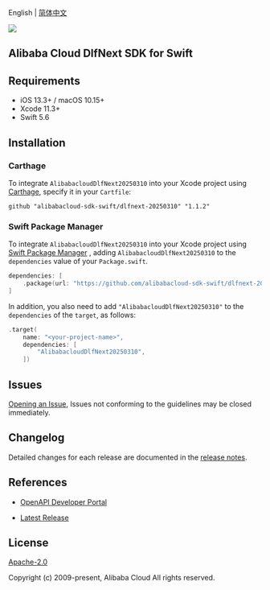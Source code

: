 English | [简体中文](README-CN.md)

![](https://aliyunsdk-pages.alicdn.com/icons/AlibabaCloud.svg)

## Alibaba Cloud DlfNext SDK for Swift

## Requirements

- iOS 13.3+ / macOS 10.15+
- Xcode 11.3+
- Swift 5.6

## Installation

### Carthage

To integrate `AlibabacloudDlfNext20250310` into your Xcode project using [Carthage](https://github.com/Carthage/Carthage), specify it in your `Cartfile`:

```ogdl
github "alibabacloud-sdk-swift/dlfnext-20250310" "1.1.2"
```

### Swift Package Manager

To integrate `AlibabacloudDlfNext20250310` into your Xcode project using [Swift Package Manager](https://swift.org/package-manager/) , adding `AlibabacloudDlfNext20250310` to the `dependencies` value of your `Package.swift`.

```swift
dependencies: [
    .package(url: "https://github.com/alibabacloud-sdk-swift/dlfnext-20250310.git", from: "1.1.2")
]
```

In addition, you also need to add `"AlibabacloudDlfNext20250310"` to the `dependencies` of the `target`, as follows:

```swift
.target(
    name: "<your-project-name>",
    dependencies: [
        "AlibabacloudDlfNext20250310",
    ])
```

## Issues

[Opening an Issue](https://github.com/alibabacloud-sdk-swift/dlfnext-20250310/issues/new), Issues not conforming to the guidelines may be closed immediately.

## Changelog

Detailed changes for each release are documented in the [release notes](./ChangeLog.txt).

## References

* [OpenAPI Developer Portal](https://next.api.alibabacloud.com/home)
- [Latest Release](https://github.com/alibabacloud-sdk-swift/dlfnext-20250310)

## License

[Apache-2.0](http://www.apache.org/licenses/LICENSE-2.0)

Copyright (c) 2009-present, Alibaba Cloud All rights reserved.

